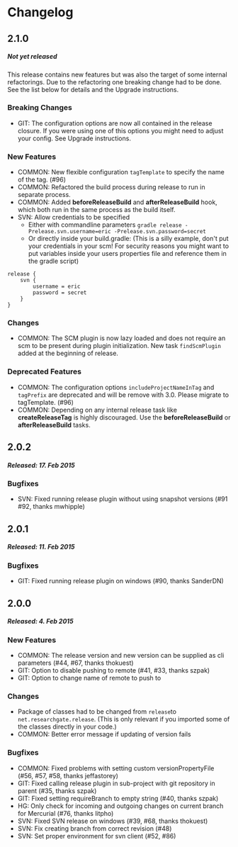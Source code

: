 # Changelog

## 2.1.0
##### Not yet released

This release contains new features but was also the target of some internal refactorings.
Due to the refactoring one breaking change had to be done. See the list below for details and the Upgrade instructions.

### **Breaking Changes**

* GIT: The configuration options are now all contained in the release closure. If you were using one of this options you might need to adjust your config. See Upgrade instructions.

### New Features

* COMMON: New flexible configuration ```tagTemplate``` to specify the name of the tag. (#96)
* COMMON: Refactored the build process during release to run in separate process.
* COMMON: Added **beforeReleaseBuild** and **afterReleaseBuild** hook, which both run in the same process as the build itself.
* SVN: Allow credentials to be specified
    * Either with commandline parameters ```gradle release -Prelease.svn.username=eric -Prelease.svn.password=secret```
    * Or directly inside your build.gradle: (This is a silly example, don't put your credentials in your scm! For security reasons you might want to put variables inside your users properties file and reference them in the gradle script)
    
```
release { 
    svn { 
        username = eric
        password = secret
    }
}
```

### Changes

* COMMON: The SCM plugin is now lazy loaded and does not require an scm to be present during plugin initialization. New task `findScmPlugin` added at the beginning of release.

### Deprecated Features

* COMMON: The configuration options ```includeProjectNameInTag``` and ```tagPrefix``` are deprecated and will be remove with 3.0. Please migrate to tagTemplate. (#96)
* COMMON: Depending on any internal release task like **createReleaseTag** is highly discouraged. Use the **beforeReleaseBuild** or **afterReleaseBuild** tasks.

## 2.0.2
##### Released: 17. Feb 2015

### Bugfixes

* SVN: Fixed running release plugin without using snapshot versions (#91 #92, thanks mwhipple)


## 2.0.1
##### Released: 11. Feb 2015

### Bugfixes

* GIT: Fixed running release plugin on windows (#90, thanks SanderDN)


## 2.0.0
##### Released: 4. Feb 2015

### New Features

* COMMON: The release version and new version can be supplied as cli parameters (#44, #67, thanks thokuest)
* GIT: Option to disable pushing to remote (#41, #33, thanks szpak)
* GIT: Option to change name of remote to push to

### Changes

* Package of classes had to be changed from ```release```to ```net.researchgate.release```. (This is only relevant if you imported some of the classes directly in your code.)
* COMMON: Better error message if updating of version fails

### Bugfixes

* COMMON: Fixed problems with setting custom versionPropertyFile (#56, #57, #58, thanks jeffastorey)
* GIT: Fixed calling release plugin in sub-project with git repository in parent (#35, thanks szpak)
* GIT: Fixed setting requireBranch to empty string (#40, thanks szpak)
* HG: Only check for incoming and outgoing changes on current branch for Mercurial (#76, thanks litpho)
* SVN: Fixed SVN release on windows (#39, #68, thanks thokuest)
* SVN: Fix creating branch from correct revision (#48)
* SVN: Set proper environment for svn client (#52, #86)
